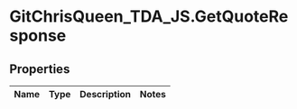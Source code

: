 # GitChrisQueen_TDA_JS.GetQuoteResponse

## Properties
Name | Type | Description | Notes
------------ | ------------- | ------------- | -------------
